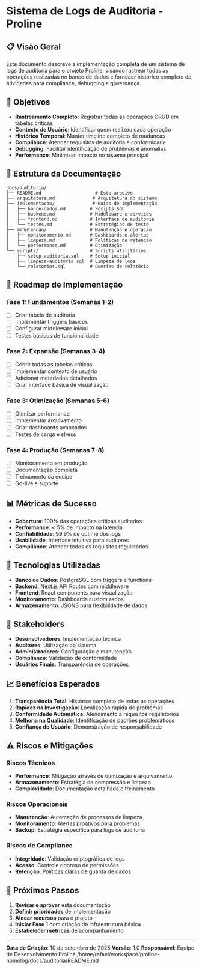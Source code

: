 # Sistema de Logs de Auditoria - Proline

## 📋 Visão Geral

Este documento descreve a implementação completa de um sistema de logs de auditoria para o projeto Proline, visando rastrear todas as operações realizadas no banco de dados e fornecer histórico completo de atividades para compliance, debugging e governança.

## 🎯 Objetivos

- **Rastreamento Completo**: Registrar todas as operações CRUD em tabelas críticas
- **Contexto de Usuário**: Identificar quem realizou cada operação
- **Histórico Temporal**: Manter timeline completo de mudanças
- **Compliance**: Atender requisitos de auditoria e conformidade
- **Debugging**: Facilitar identificação de problemas e anomalias
- **Performance**: Minimizar impacto no sistema principal

## 📁 Estrutura da Documentação

```
docs/auditoria/
├── README.md                    # Este arquivo
├── arquitetura.md              # Arquitetura do sistema
├── implementacao/              # Guias de implementação
│   ├── banco-dados.md         # Scripts SQL
│   ├── backend.md             # Middleware e services
│   ├── frontend.md            # Interface de auditoria
│   └── testes.md              # Estratégias de teste
├── manutencao/                # Manutenção e operação
│   ├── monitoramento.md       # Dashboards e alertas
│   ├── limpeza.md             # Políticas de retenção
│   └── performance.md         # Otimização
└── scripts/                   # Scripts utilitários
    ├── setup-auditoria.sql    # Setup inicial
    ├── limpeza-auditoria.sql  # Limpeza de logs
    └── relatorios.sql         # Queries de relatório
```

## 🚀 Roadmap de Implementação

### Fase 1: Fundamentos (Semanas 1-2)
- [ ] Criar tabela de auditoria
- [ ] Implementar triggers básicos
- [ ] Configurar middleware inicial
- [ ] Testes básicos de funcionalidade

### Fase 2: Expansão (Semanas 3-4)
- [ ] Cobrir todas as tabelas críticas
- [ ] Implementar contexto de usuário
- [ ] Adicionar metadados detalhados
- [ ] Criar interface básica de visualização

### Fase 3: Otimização (Semanas 5-6)
- [ ] Otimizar performance
- [ ] Implementar arquivamento
- [ ] Criar dashboards avançados
- [ ] Testes de carga e stress

### Fase 4: Produção (Semanas 7-8)
- [ ] Monitoramento em produção
- [ ] Documentação completa
- [ ] Treinamento da equipe
- [ ] Go-live e suporte

## 📊 Métricas de Sucesso

- **Cobertura**: 100% das operações críticas auditadas
- **Performance**: < 5% de impacto na latência
- **Confiabilidade**: 99.9% de uptime dos logs
- **Usabilidade**: Interface intuitiva para auditores
- **Compliance**: Atender todos os requisitos regulatórios

## 🔧 Tecnologias Utilizadas

- **Banco de Dados**: PostgreSQL com triggers e functions
- **Backend**: Next.js API Routes com middleware
- **Frontend**: React components para visualização
- **Monitoramento**: Dashboards customizados
- **Armazenamento**: JSONB para flexibilidade de dados

## 👥 Stakeholders

- **Desenvolvedores**: Implementação técnica
- **Auditores**: Utilização do sistema
- **Administradores**: Configuração e manutenção
- **Compliance**: Validação de conformidade
- **Usuários Finais**: Transparência de operações

## 📈 Benefícios Esperados

1. **Transparência Total**: Histórico completo de todas as operações
2. **Rapidez na Investigação**: Localização rápida de problemas
3. **Conformidade Automática**: Atendimento a requisitos regulatórios
4. **Melhoria na Qualidade**: Identificação de padrões problemáticos
5. **Confiança do Usuário**: Demonstração de responsabilidade

## ⚠️ Riscos e Mitigações

### Riscos Técnicos
- **Performance**: Mitigação através de otimização e arquivamento
- **Armazenamento**: Estratégia de compressão e limpeza
- **Complexidade**: Documentação detalhada e treinamento

### Riscos Operacionais
- **Manutenção**: Automação de processos de limpeza
- **Monitoramento**: Alertas proativos para problemas
- **Backup**: Estratégia específica para logs de auditoria

### Riscos de Compliance
- **Integridade**: Validação criptográfica de logs
- **Acesso**: Controle rigoroso de permissões
- **Retenção**: Políticas claras de guarda de dados

## 🎯 Próximos Passos

1. **Revisar e aprovar** esta documentação
2. **Definir prioridades** de implementação
3. **Alocar recursos** para o projeto
4. **Iniciar Fase 1** com criação da infraestrutura básica
5. **Estabelecer métricas** de acompanhamento

---

**Data de Criação**: 10 de setembro de 2025
**Versão**: 1.0
**Responsável**: Equipe de Desenvolvimento Proline</content>
<parameter name="filePath">/home/rafael/workspace/proline-homolog/docs/auditoria/README.md
